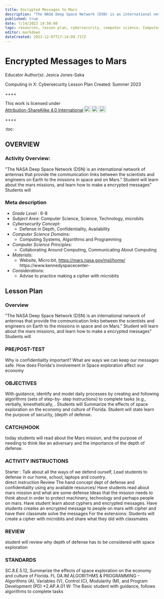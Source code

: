 ```yaml
---
title: Encrypted Messages to Mars
description: "The NASA Deep Space Network (DSN) is an international network of antennas that provide the communication links between the scientists and engineers on Earth to the missions in space and on Mars."  Student will learn  about the mars missions, and learn how to make a encrypted messages" Students will
published: true
date: 7/14/2023 14:50:40
tags: resources, lesson plan, cybersecurity, computer science, Computer Science, Science, Technology, microbits 
editor: markdown
dateCreated: 2023-12-07T17:14:09.717Z
---
```

# Encrypted Messages to Mars


Educator Author(s): Jesica Jones-Saka


Computing in X: Cybersecurity Lesson Plan 
Created: Summer 2023


++++
<p xmlns:cc="http://creativecommons.org/ns#" >This work is licensed under <a href="http://creativecommons.org/licenses/by-sa/4.0/?ref=chooser-v1" target="_blank" rel="license noopener noreferrer" style="display:inline-block;">Attribution-ShareAlike 4.0 International<img style="height:22px!important;margin-left:3px;vertical-align:text-bottom;" src="https://mirrors.creativecommons.org/presskit/icons/cc.svg?ref=chooser-v1"><img style="height:22px!important;margin-left:3px;vertical-align:text-bottom;" src="https://mirrors.creativecommons.org/presskit/icons/by.svg?ref=chooser-v1"><img style="height:22px!important;margin-left:3px;vertical-align:text-bottom;" src="https://mirrors.creativecommons.org/presskit/icons/sa.svg?ref=chooser-v1"></a></p>
++++


:toc:



## OVERVIEW


### Activity Overview:  
"The NASA Deep Space Network (DSN) is an international network of antennas that provide the communication links between the scientists and engineers on Earth to the missions in space and on Mars."  Student will learn  about the mars missions, and learn how to make a encrypted messages" Students will


### Meta description
+ *Grade Level :* 6-8 
+ *Subject Area:* Computer Science, Science, Technology, microbits 
+ *Cybersecurity Concept:* 
   + Defense in Depth, Confidentiality, Availability
+ *Computer Science Domains:*
   + Computing Systems, Algorithms and Programming
+ *Computer Science Principles:*
   + Collaborating Around Computing, Communicating About Computing
+ *Materials:* 
   + Website, Micro:bit, https://mars.nasa.gov/msl/home/    https://www.kennedyspacecenter-
+ *Considerations:*
   + Advise to practice making a cipher with microbits


## Lesson Plan
### Overview
"The NASA Deep Space Network (DSN) is an international network of antennas that provide the communication links between the scientists and engineers on Earth to the missions in space and on Mars."  Student will learn  about the mars missions, and learn how to make a encrypted messages" Students will


### PRE/POST-TEST
Why is confidentiality important? What are ways we can keep our messages safe.  How does Florida's involvement in Space exploration affect our economy


### OBJECTIVES
With guidance, identify and model daily processes by creating and following algorithms (sets of step-by- step instructions) to complete tasks (e.g.,
verbally, kinesthetically, .  Students will  Summarize the effects of space exploration on the economy and culture of Florida. Student will state learn the purpose of security, (depth of defense.


### CATCH/HOOK
today students will  read about the Mars mission,  and the purpose of needing to think like an adversary and the importance of the depth of defense.


### ACTIVITY INSTRUCTIONS
Starter : Talk about all the ways of we defend ourself,  Lead students to defense in our home, school, laptops and country.  
direct instruction
Review The hand concept dept of defense and confidentiality using any available resources/
Have students read about mars mission and what are some defense Ideas that the mission needs to think about in order to protect machinery, technology and perhaps people on mars.
Have student learn about cyphers and encrypted messages.
Have students creates an encrypted message to people on mars with cipher and have their classmate solve the messages
For the extensions: Students will create a cipher with microbits and share what they did with classmates






### REVIEW
student will review why depth of defense has to be considered with space exploration


### STANDARDS        
SC.8.E.5.12, Summarize the effects of space exploration on the economy and culture of Florida.
FL
DA.IM
ALGORITHMS & PROGRAMMING – Algorithms (A), Variables (V), Control (C), Modularity (M), and Program Development
(PD)
*2.AP.A.01 W:   The Basic student with guidance, follows algorithms to complete tasks
